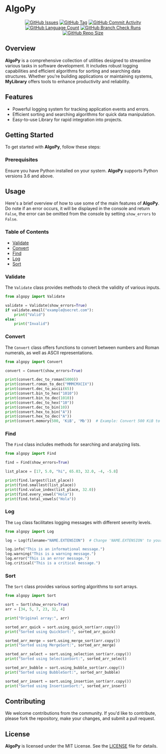 # AlgoPy

<div align="center">
    <a href="https://github.com/DefinetlyNotAI/AlgoPy/issues"><img src="https://img.shields.io/github/issues/DefinetlyNotAI/AlgoPy" alt="GitHub Issues"></a>
    <a href="https://github.com/DefinetlyNotAI/AlgoPy/tags"><img src="https://img.shields.io/github/v/tag/DefinetlyNotAI/AlgoPy" alt="GitHub Tag"></a>
    <a href="https://github.com/DefinetlyNotAI/AlgoPy/graphs/commit-activity"><img src="https://img.shields.io/github/commit-activity/t/DefinetlyNotAI/AlgoPy" alt="GitHub Commit Activity"></a>
    <a href="https://github.com/DefinetlyNotAI/AlgoPy/languages"><img src="https://img.shields.io/github/languages/count/DefinetlyNotAI/AlgoPy" alt="GitHub Language Count"></a>
    <a href="https://github.com/DefinetlyNotAI/AlgoPy/actions"><img src="https://img.shields.io/github/check-runs/DefinetlyNotAI/AlgoPy/main" alt="GitHub Branch Check Runs"></a>
    <a href="https://github.com/DefinetlyNotAI/AlgoPy"><img src="https://img.shields.io/github/repo-size/DefinetlyNotAI/AlgoPy" alt="GitHub Repo Size"></a>
</div>

## Overview

**AlgoPy** is a comprehensive collection of utilities designed to streamline various tasks in software development. It includes robust logging capabilities and efficient algorithms for sorting and searching data structures. Whether you're building applications or maintaining systems, **MyLibrary** offers tools to enhance productivity and reliability.

## Features

- Powerful logging system for tracking application events and errors.
- Efficient sorting and searching algorithms for quick data manipulation.
- Easy-to-use Library for rapid integration into projects.

## Getting Started

To get started with **AlgoPy**, follow these steps:

### Prerequisites

Ensure you have Python installed on your system. **AlgoPy** supports Python versions 3.6 and above.


## Usage

Here's a brief overview of how to use some of the main features of **AlgoPy**.
Do note if an error occurs, it will be displayed in the console and return `False`,
the error can be omitted from the console by setting `show_errors` to `False`.

### Table of Contents

- [Validate](#validate)
- [Convert](#convert)
- [Find](#find)
- [Log](#log)
- [Sort](#sort)

### Validate

The `Validate` class provides methods to check the validity of various inputs.

```python
from algopy import Validate

validate = Validate(show_errors=True)
if validate.email("example@secret.com"):
    print("Valid")
else:
    print("Invalid")
```

### Convert

The `Convert` class offers functions to convert between numbers and Roman numerals, as well as ASCII representations.

```python
from algopy import Convert

convert = Convert(show_errors=True)

print(convert.dec_to_roman(5000))
print(convert.roman_to_dec("MMMCMXCIX"))
print(convert.dec_to_ascii(65))
print(convert.bin_to_hex("1010"))
print(convert.bin_to_dec(1010))
print(convert.dec_to_hex("10"))
print(convert.dec_to_bin(10))
print(convert.hex_to_bin("A"))
print(convert.hex_to_dec("A"))
print(convert.memory(500, 'KiB', 'Mb'))  # Example: Convert 500 KiB to Mb (KibiByte to Megabit)
```

### Find

The `Find` class includes methods for searching and analyzing lists.

```python
from algopy import Find

find = Find(show_errors=True)

list_place = [17, 5.0, "hi", 65.03, 32.0, -4, -5.8]

print(find.largest(list_place))
print(find.smallest(list_place))
print(find.value_index(list_place, 32.0))
print(find.every_vowel("Hola"))
print(find.total_vowels("Hola"))
```

### Log

The `Log` class facilitates logging messages with different severity levels.

```python
from algopy import Log

log = Log(filename="NAME.EXTENSION")  # Change 'NAME.EXTENSION' to your desired filename

log.info("This is an informational message.")
log.warning("This is a warning message.")
log.error("This is an error message.")
log.critical("This is a critical message.")
```

### Sort

The `Sort` class provides various sorting algorithms to sort arrays.

```python
from algopy import Sort

sort = Sort(show_errors=True)
arr = [34, 5, 7, 23, 32, 4]

print("Original array:", arr)

sorted_arr_quick = sort.using_quick_sort(arr.copy())
print("Sorted using QuickSort:", sorted_arr_quick)

sorted_arr_merge = sort.using_merge_sort(arr.copy())
print("Sorted using MergeSort:", sorted_arr_merge)

sorted_arr_select = sort.using_selection_sort(arr.copy())
print("Sorted using SelectionSort:", sorted_arr_select)

sorted_arr_bubble = sort.using_bubble_sort(arr.copy())
print("Sorted using BubbleSort:", sorted_arr_bubble)

sorted_arr_insert = sort.using_insertion_sort(arr.copy())
print("Sorted using InsertionSort:", sorted_arr_insert)
```

## Contributing

We welcome contributions from the community. If you'd like to contribute, please fork the repository, make your changes, and submit a pull request.

## License

**AlgoPy** is licensed under the MIT License. See the [LICENSE](LICENSE) file for details.
